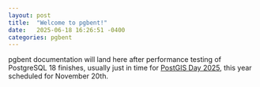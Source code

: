 ```yaml
---
layout: post
title:  "Welcome to pgbent!"
date:   2025-06-18 16:26:51 -0400
categories: pgbent
---
```


pgbent documentation will land here after performance testing of PostgreSQL 18 finishes,
usually just in time for [PostGIS Day 2025](https://www.snowflake.com/postgis-day-2025/),
this year scheduled for November 20th.
